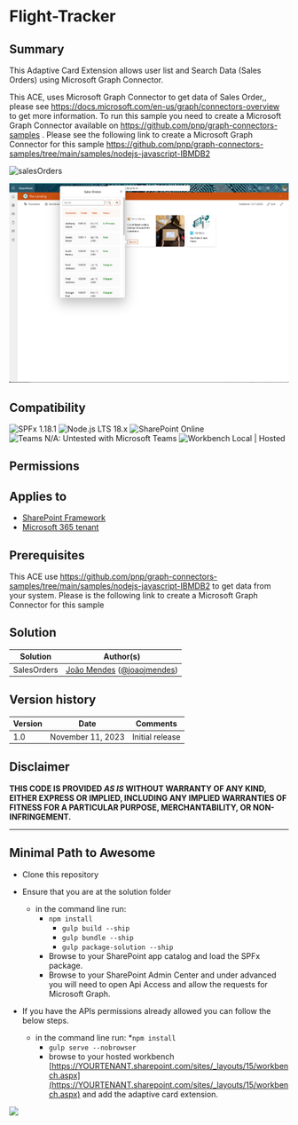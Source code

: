 # Flight-Tracker

## Summary

This Adaptive Card Extension allows user  list and Search Data (Sales Orders) using Microsoft Graph Connector.

This ACE, uses  Microsoft Graph Connector to get data of Sales Order,, please see <https://docs.microsoft.com/en-us/graph/connectors-overview> to get more information. To run this sample you need to create a Microsoft Graph Connector available on <https://github.com/pnp/graph-connectors-samples> . Please see the following link to create a Microsoft Graph Connector  for this sample <https://github.com/pnp/graph-connectors-samples/tree/main/samples/nodejs-javascript-IBMDB2>

![salesOrders](./assets/SalesOrders.gif)

![SalesOrders](./assets/SalesOrders.png)

## Compatibility

![SPFx 1.18.1](https://img.shields.io/badge/SPFx-1.18.1-green.svg)
![Node.js LTS 18.x](https://img.shields.io/badge/Node.js-LTS%2018.x-green.svg)
![SharePoint Online](https://img.shields.io/badge/SharePoint-Online-yellow.svg)
![Teams N/A: Untested with Microsoft Teams](https://img.shields.io/badge/Teams-N%2FA-lightgrey.svg "Untested with Microsoft Teams")
![Workbench Local | Hosted](https://img.shields.io/badge/Workbench-Local%20%7C%20Hosted-green.svg)

## Permissions

## Applies to

- [SharePoint Framework](https://docs.microsoft.com/sharepoint/dev/spfx/sharepoint-framework-overview)
- [Microsoft 365 tenant](https://docs.microsoft.com/sharepoint/dev/spfx/set-up-your-development-environment)

## Prerequisites

This ACE use <https://github.com/pnp/graph-connectors-samples/tree/main/samples/nodejs-javascript-IBMDB2>  to get data from your system. Please is the following link to create a Microsoft Graph Connector  for this sample

## Solution

| Solution             | Author(s)                                                                                                      |
| -------------------- | -------------------------------------------------------------------------------------------------------------- |
| SalesOrders | [João Mendes](https://github.com/joaojmendes) ([@joaojmendes](https://twitter.com/joaojmendes)) |

## Version history

| Version | Date              | Comments        |
| ------- | ----------------- | --------------- |
| 1.0     | November 11, 2023 | Initial release |

## Disclaimer

**THIS CODE IS PROVIDED *AS IS* WITHOUT WARRANTY OF ANY KIND, EITHER EXPRESS OR IMPLIED, INCLUDING ANY IMPLIED WARRANTIES OF FITNESS FOR A PARTICULAR PURPOSE, MERCHANTABILITY, OR NON-INFRINGEMENT.**

---

## Minimal Path to Awesome

- Clone this repository
- Ensure that you are at the solution folder

  - in the command line run:
    - `npm install`
      - `gulp build --ship`
      - `gulp bundle --ship`
      - `gulp package-solution --ship`
    - Browse to your SharePoint app catalog and load the SPFx package.
    - Browse to your SharePoint Admin Center and under advanced you will need to open Api Access and allow the requests for Microsoft Graph.
- If you have the APIs permissions already allowed you can follow the below steps.

  - in the command line run:
    *`npm install`
    - `gulp serve --nobrowser`
    - browse to your hosted workbench [https://YOURTENANT.sharepoint.com/sites/_layouts/15/workbench.aspx](https://YOURTENANT.sharepoint.com/sites/_layouts/15/workbench.aspx) and add the adaptive card extension.
<img src="https://pnptelemetry.azurewebsites.net/sp-dev-fx-aces/samples/ImageCard-sales-orders" />
